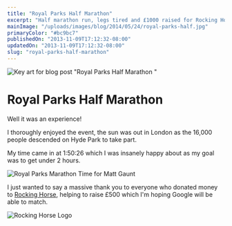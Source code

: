 ```yaml
---
title: "Royal Parks Half Marathon"
excerpt: "Half marathon run, legs tired and £1000 raised for Rocking Horse Childrens Charity."
mainImage: "/uploads/images/blog/2014/05/24/royal-parks-half.jpg"
primaryColor: "#bc9bc7"
publishedOn: "2013-11-09T17:12:32-08:00"
updatedOn: "2013-11-09T17:12:32-08:00"
slug: "royal-parks-half-marathon"
---
```

![Key art for blog post "Royal Parks Half Marathon "](/uploads/images/blog/2014/05/24/royal-parks-half.jpg)

# Royal Parks Half Marathon 

Well it was an experience! 

I thoroughly enjoyed the event, the sun was out in London as the 16,000 people descended on Hyde Park to take part. 

My time came in at 1:50:26 which I was insanely happy about as my goal was to get under 2 hours. 

![Royal Parks Marathon Time for Matt Gaunt](/uploads/images/blog/2013/11/chip-timing.png) 

I just wanted to say a massive thank you to everyone who donated money to [Rocking Horse](http://www.rockinghorse.org.uk/), helping to raise £500 which I'm hoping Google will be able to match. 

![Rocking Horse Logo](/uploads/images/blog/2013/11/rocking-horse-2.jpg "440")
